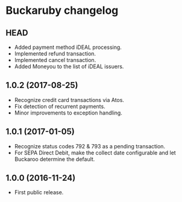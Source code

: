 # Buckaruby changelog

## HEAD
- Added payment method iDEAL processing.
- Implemented refund transaction.
- Implemented cancel transaction.
- Added Moneyou to the list of iDEAL issuers.

## 1.0.2 (2017-08-25)

- Recognize credit card transactions via Atos.
- Fix detection of recurrent payments.
- Minor improvements to exception handling.

## 1.0.1 (2017-01-05)

- Recognize status codes 792 & 793 as a pending transaction.
- For SEPA Direct Debit, make the collect date configurable and let Buckaroo determine the default.

## 1.0.0 (2016-11-24)

- First public release.
